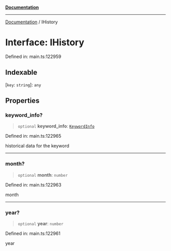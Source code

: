 [**Documentation**](../README.md)

***

[Documentation](../README.md) / IHistory

# Interface: IHistory

Defined in: main.ts:122959

## Indexable

\[`key`: `string`\]: `any`

## Properties

### keyword\_info?

> `optional` **keyword\_info**: [`KeywordInfo`](../classes/KeywordInfo.md)

Defined in: main.ts:122965

historical data for the keyword

***

### month?

> `optional` **month**: `number`

Defined in: main.ts:122963

month

***

### year?

> `optional` **year**: `number`

Defined in: main.ts:122961

year
